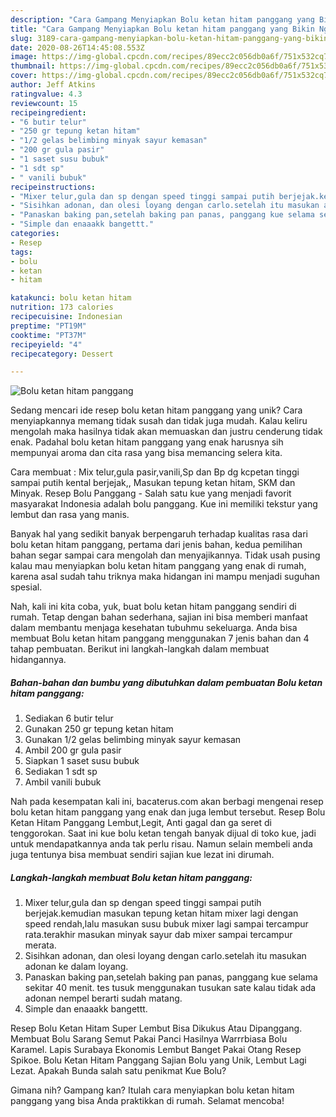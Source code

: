 ```yaml
---
description: "Cara Gampang Menyiapkan Bolu ketan hitam panggang yang Bikin Ngiler"
title: "Cara Gampang Menyiapkan Bolu ketan hitam panggang yang Bikin Ngiler"
slug: 3189-cara-gampang-menyiapkan-bolu-ketan-hitam-panggang-yang-bikin-ngiler
date: 2020-08-26T14:45:08.553Z
image: https://img-global.cpcdn.com/recipes/89ecc2c056db0a6f/751x532cq70/bolu-ketan-hitam-panggang-foto-resep-utama.jpg
thumbnail: https://img-global.cpcdn.com/recipes/89ecc2c056db0a6f/751x532cq70/bolu-ketan-hitam-panggang-foto-resep-utama.jpg
cover: https://img-global.cpcdn.com/recipes/89ecc2c056db0a6f/751x532cq70/bolu-ketan-hitam-panggang-foto-resep-utama.jpg
author: Jeff Atkins
ratingvalue: 4.3
reviewcount: 15
recipeingredient:
- "6 butir telur"
- "250 gr tepung ketan hitam"
- "1/2 gelas belimbing minyak sayur kemasan"
- "200 gr gula pasir"
- "1 saset susu bubuk"
- "1 sdt sp"
- " vanili bubuk"
recipeinstructions:
- "Mixer telur,gula dan sp dengan speed tinggi sampai putih berjejak.kemudian masukan tepung ketan hitam mixer lagi dengan speed rendah,lalu masukan susu bubuk mixer lagi sampai tercampur rata.terakhir masukan minyak sayur dab mixer sampai tercampur merata."
- "Sisihkan adonan, dan olesi loyang dengan carlo.setelah itu masukan adonan ke dalam loyang."
- "Panaskan baking pan,setelah baking pan panas, panggang kue selama sekitar 40 menit. tes tusuk menggunakan tusukan sate kalau tidak ada adonan nempel berarti sudah matang."
- "Simple dan enaaakk bangettt."
categories:
- Resep
tags:
- bolu
- ketan
- hitam

katakunci: bolu ketan hitam 
nutrition: 173 calories
recipecuisine: Indonesian
preptime: "PT19M"
cooktime: "PT37M"
recipeyield: "4"
recipecategory: Dessert

---
```



![Bolu ketan hitam panggang](https://img-global.cpcdn.com/recipes/89ecc2c056db0a6f/751x532cq70/bolu-ketan-hitam-panggang-foto-resep-utama.jpg)

Sedang mencari ide resep bolu ketan hitam panggang yang unik? Cara menyiapkannya memang tidak susah dan tidak juga mudah. Kalau keliru mengolah maka hasilnya tidak akan memuaskan dan justru cenderung tidak enak. Padahal bolu ketan hitam panggang yang enak harusnya sih mempunyai aroma dan cita rasa yang bisa memancing selera kita.

Cara membuat : Mix telur,gula pasir,vanili,Sp dan Bp dg kcpetan tinggi sampai putih kental berjejak,, Masukan tepung ketan hitam, SKM dan Minyak. Resep Bolu Panggang - Salah satu kue yang menjadi favorit masyarakat Indonesia adalah bolu panggang. Kue ini memiliki tekstur yang lembut dan rasa yang manis.

Banyak hal yang sedikit banyak berpengaruh terhadap kualitas rasa dari bolu ketan hitam panggang, pertama dari jenis bahan, kedua pemilihan bahan segar sampai cara mengolah dan menyajikannya. Tidak usah pusing kalau mau menyiapkan bolu ketan hitam panggang yang enak di rumah, karena asal sudah tahu triknya maka hidangan ini mampu menjadi suguhan spesial.


Nah, kali ini kita coba, yuk, buat bolu ketan hitam panggang sendiri di rumah. Tetap dengan bahan sederhana, sajian ini bisa memberi manfaat dalam membantu menjaga kesehatan tubuhmu sekeluarga. Anda bisa membuat Bolu ketan hitam panggang menggunakan 7 jenis bahan dan 4 tahap pembuatan. Berikut ini langkah-langkah dalam membuat hidangannya.

<!--inarticleads1-->

##### Bahan-bahan dan bumbu yang dibutuhkan dalam pembuatan Bolu ketan hitam panggang:

1. Sediakan 6 butir telur
1. Gunakan 250 gr tepung ketan hitam
1. Gunakan 1/2 gelas belimbing minyak sayur kemasan
1. Ambil 200 gr gula pasir
1. Siapkan 1 saset susu bubuk
1. Sediakan 1 sdt sp
1. Ambil  vanili bubuk


Nah pada kesempatan kali ini, bacaterus.com akan berbagi mengenai resep bolu ketan hitam panggang yang enak dan juga lembut tersebut. Resep Bolu Ketan Hitam Panggang Lembut,Legit, Anti gagal dan ga seret di tenggorokan. Saat ini kue bolu ketan tengah banyak dijual di toko kue, jadi untuk mendapatkannya anda tak perlu risau. Namun selain membeli anda juga tentunya bisa membuat sendiri sajian kue lezat ini dirumah. 

<!--inarticleads2-->

##### Langkah-langkah membuat Bolu ketan hitam panggang:

1. Mixer telur,gula dan sp dengan speed tinggi sampai putih berjejak.kemudian masukan tepung ketan hitam mixer lagi dengan speed rendah,lalu masukan susu bubuk mixer lagi sampai tercampur rata.terakhir masukan minyak sayur dab mixer sampai tercampur merata.
1. Sisihkan adonan, dan olesi loyang dengan carlo.setelah itu masukan adonan ke dalam loyang.
1. Panaskan baking pan,setelah baking pan panas, panggang kue selama sekitar 40 menit. tes tusuk menggunakan tusukan sate kalau tidak ada adonan nempel berarti sudah matang.
1. Simple dan enaaakk bangettt.


Resep Bolu Ketan Hitam Super Lembut Bisa Dikukus Atau Dipanggang. Membuat Bolu Sarang Semut Pakai Panci Hasilnya Warrrbiasa Bolu Karamel. Lapis Surabaya Ekonomis Lembut Banget Pakai Otang Resep Spikoe. Bolu Ketan Hitam Panggang Sajian Bolu yang Unik, Lembut Lagi Lezat. Apakah Bunda salah satu penikmat Kue Bolu? 

Gimana nih? Gampang kan? Itulah cara menyiapkan bolu ketan hitam panggang yang bisa Anda praktikkan di rumah. Selamat mencoba!
